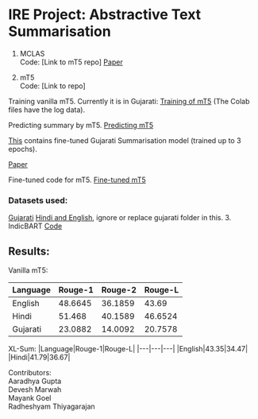 # IRE Project: Abstractive Text Summarisation

1. MCLAS\
Code: [Link to mT5 repo]
[Paper](https://doi.org/10.48550/arXiv.2105.13648)

2. mT5\
Code: [Link to repo]

Training vanilla mT5. Currently it is in Gujarati: [Training of mT5](https://colab.research.google.com/drive/1TDdo58cIKl4vrDjhgtX5CBZ5lbFPU9jd?usp=sharing) (The Colab files have the log data).

Predicting summary by mT5.
[Predicting mT5](https://colab.research.google.com/drive/1BLPfMinTlLz9ttwKV4VHKNCVk069T0iZ?usp=sharing)

[This](https://drive.google.com/drive/folders/13HXeMVUhky1nJxsGO-W2eI-cEPHnsYe3?usp=sharing) contains fine-tuned Gujarati Summarisation model (trained up to 3 epochs).

[Paper](https://doi.org/10.48550/arXiv.2010.11934)

Fine-tuned code for mT5. [Fine-tuned mT5](https://colab.research.google.com/drive/1zmuhDapQPA1g_Uswim4b1gxNFjBaQBde?usp=sharing)
### Datasets used:
[Gujarati](https://drive.google.com/file/d/1hiHwpTNMG-jcj3n-wDgzjJ2tOptcWfAL/view?usp=sharing)
[Hindi and English](https://drive.google.com/file/d/1CCuVLkoJDgOCxxY851DpBhob_PAWsOo1/view?usp=sharing), ignore or replace gujarati folder in this.
3. IndicBART
[Code](https://colab.research.google.com/drive/1UqkmIYp0VD9HGavWkh3cDy4sH15plEyj?usp=sharing)


## Results:

Vanilla mT5:

|Language|Rouge-1|Rouge-2|Rouge-L|
|---|---|---|---|
|English| 48.6645| 36.1859|43.69|
|Hindi| 51.468| 40.1589| 46.6524|
|Gujarati|  23.0882|14.0092|20.7578|

XL-Sum:
|Language|Rouge-1|Rouge-L|
|---|---|---|
|English|43.35|34.47|
|Hindi|41.79|36.67|


Contributors:\
Aaradhya Gupta\
Devesh Marwah\
Mayank Goel\
Radheshyam Thiyagarajan


